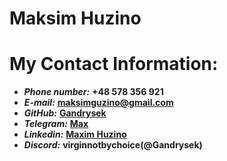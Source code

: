 # Maksim Huzino

# My Contact Information:

- **_Phone number:_** **+48 578 356 921**
- **_E-mail:_** **maksimguzino@gmail.com**
- **_GitHub:_** **[Gandrysek](https://github.com/Gandrysek)**
- **_Telegram:_** **[Max](https://t.me/raoulfuckingduke)**
- **_Linkedin:_** **[Maxim Huzino](https://www.linkedin.com/in/maksim-huzino-a2963a218)**
- **_Discord:_** **virginnotbychoice(@Gandrysek)**
